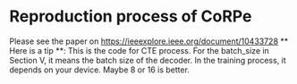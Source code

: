 # Reproduction process of CoRPe
Please see the paper on https://ieeexplore.ieee.org/document/10433728
** Here is a tip **: This is the code for CTE process. For the batch_size in Section V, it means the batch size of the decoder. In the training process, it depends on your device. Maybe 8 or 16 is better.

